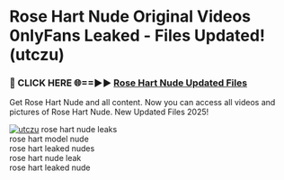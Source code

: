# Rose Hart Nude Original Videos 0nlyFans Leaked - Files Updated! (utczu)

<h3>🔴 CLICK HERE 🌐==►► <a href="https://tinyurl.com/5h6xmrr3" rel="nofollow">Rose Hart Nude Updated Files</a></h3>

Get Rose Hart Nude and all content. Now you can access all videos and pictures of Rose Hart Nude. New Updated Files 2025!

[![utczu](https://i.imgur.com/KVD873Z.gif)](https://tinyurl.com/5h6xmrr3)
rose hart nude leaks<br>
rose hart model nude<br>
rose hart leaked nudes<br>
rose hart nude leak<br>
rose hart leaked nude